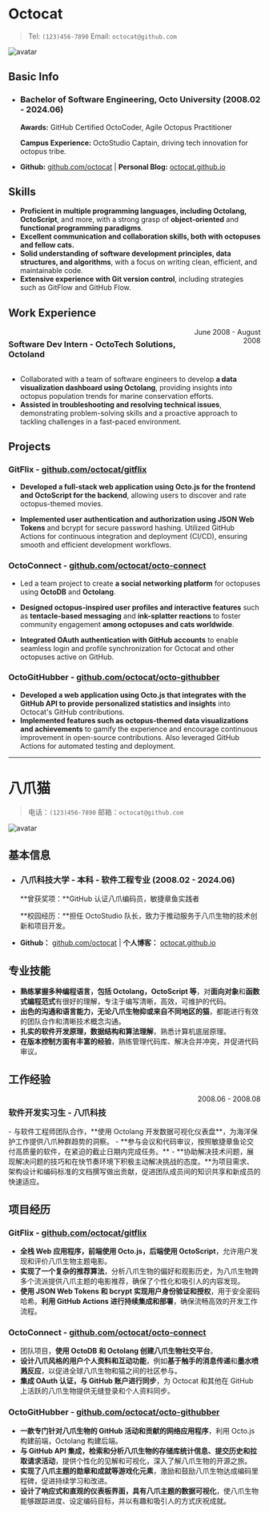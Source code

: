 # Octocat

> Tel: `(123)456-7890`       Email: `octocat@github.com`

<img src="avatar.png" alt="avatar">

## Basic Info

- ### Bachelor of  Software Engineering, Octo University  (2008.02 - 2024.06)

  **Awards:** GitHub Certified OctoCoder, Agile Octopus Practitioner

  **Campus Experience:** OctoStudio Captain, driving tech innovation for octopus tribe.

- **Github:** [github.com/octocat](https://github.com/octocat)   |  **Personal Blog:** [octocat.github.io](https://octocat.github.io)

## Skills

- **Proficient in multiple programming languages, including Octolang, OctoScript**, and more, with a strong grasp of **object-oriented** and  **functional programming paradigms**.
- **Excellent communication and collaboration skills, both with octopuses and fellow cats.**
- **Solid understanding of software development principles, data structures, and algorithms**, with a focus on writing clean, efficient, and  maintainable code.
- **Extensive experience with Git version control**, including strategies such as GitFlow and GitHub Flow.

## Work Experience

<div style="display: flex; justify-content: space-between;">
    <h3>Software Dev Intern - OctoTech Solutions, Octoland</h3> <span style="text-align: right">June 2008 - August 2008</span>
</div>

- Collaborated with a team of software engineers to develop **a data visualization dashboard using Octolang**, providing insights into octopus population trends for marine conservation efforts.
- **Assisted in troubleshooting and resolving technical issues**, demonstrating problem-solving skills and a proactive approach to tackling challenges in a fast-paced environment.

## Projects

### GitFlix - [github.com/octocat/gitflix](https://github.com/octocat)

- **Developed a full-stack web application using Octo.js for the frontend  and OctoScript for the backend**, allowing users to discover  and rate octopus-themed movies.

- **Implemented user authentication and  authorization using JSON Web Tokens** and bcrypt for secure password hashing. Utilized GitHub Actions for continuous integration and  deployment (CI/CD), ensuring smooth and efficient development workflows.

### OctoConnect - [github.com/octocat/octo-connect](https://github.com/octocat/octo-connect)

- Led a team project to create **a social networking platform** for octopuses using **OctoDB** and **Octolang**.

- **Designed octopus-inspired user profiles and interactive features** such as **tentacle-based messaging** and **ink-splatter reactions** to foster community engagement **among octopuses and cats worldwide**.

- **Integrated OAuth authentication with GitHub accounts** to enable seamless  login and profile synchronization for Octocat and other octopuses active on GitHub.


### OctoGitHubber - [github.com/octocat/octo-githubber](https://github.com/octocat/octo-githubber)

- **Developed a web application using Octo.js that integrates with the GitHub API to provide personalized statistics and insights** into Octocat's GitHub contributions.
- **Implemented features such as octopus-themed data visualizations and achievements** to gamify the experience and encourage continuous improvement in open-source contributions. Also leveraged GitHub Actions for automated testing and deployment.

---

# 八爪猫

> 电话：`(123)456-7890`       邮箱：`octocat@github.com`

<img src="avatar.png" alt="avatar">

## 基本信息

- ### 八爪科技大学 - 本科 - 软件工程专业  (2008.02 - 2024.06)

  **曾获奖项：**GitHub 认证八爪编码员，敏捷章鱼实践者

  **校园经历：**担任 OctoStudio 队长，致力于推动服务于八爪生物的技术创新和项目开发。

- **Github：** [github.com/octocat](https://github.com/octocat)   |  **个人博客：** [octocat.github.io](https://octocat.github.io)

## 专业技能

- **熟练掌握多种编程语言，包括 Octolang，OctoScript 等**，对**面向对象**和**函数式编程范式**有很好的理解，专注于编写清晰，高效，可维护的代码。
- **出色的沟通和语言能力，无论八爪生物抑或来自不同地区的猫**，都能进行有效的团队合作和清晰技术概念沟通。
- **扎实的软件开发原理，数据结构和算法理解**，熟悉计算机底层原理。
- **在版本控制方面有丰富的经验**，熟练管理代码库、解决合并冲突，并促进代码审议。

## 工作经验

<div style="display: flex; justify-content: space-between;">
    <h3>软件开发实习生 - 八爪科技</h3> <span style="text-align: right">2008.06 - 2008.08</span>
</div>
- 与软件工程师团队合作，**使用 Octolang 开发数据可视化仪表盘**，为海洋保护工作提供八爪种群趋势的洞察。
- **参与会议和代码审议，按照敏捷章鱼论交付高质量的软件，在紧迫的截止日期内完成任务。**
- **协助解决技术问题，展现解决问题的技巧和在快节奏环境下积极主动解决挑战的态度。**为项目需求、架构设计和编码标准的文档撰写做出贡献，促进团队成员间的知识共享和新成员的快速适应。

## 项目经历

### GitFlix - [github.com/octocat/gitflix](https://github.com/octocat/gitflix)

- **全栈 Web 应用程序，前端使用 Octo.js，后端使用 OctoScript**，允许用户发现和评价八爪生物主题电影。
- **实现了一个复杂的推荐算法**，分析八爪生物的偏好和观影历史，为八爪生物跨多个流派提供八爪主题的电影推荐，确保了个性化和吸引人的内容发现。
- **使用 JSON Web Tokens 和 bcrypt 实现用户身份验证和授权**，用于安全密码哈希。**利用 GitHub Actions 进行持续集成和部署**，确保流畅高效的开发工作流程。

### OctoConnect - [github.com/octocat/octo-connect](https://github.com/octocat/octo-connect)

- 团队项目，**使用 OctoDB 和 Octolang 创建八爪生物社交平台**。
- **设计八爪风格的用户个人资料和互动功能**，例如**基于触手的消息传递**和**墨水喷溅反应**，以促进全球八爪生物和猫之间的社区参与。
- **集成 OAuth 认证，与 GitHub 账户进行同步**，为 Octocat 和其他在 GitHub 上活跃的八爪生物提供无缝登录和个人资料同步。


### OctoGitHubber - [github.com/octocat/octo-githubber](https://github.com/octocat/octo-githubber)

- **一款专门针对八爪生物的 GitHub 活动和贡献的网络应用程序**，利用 Octo.js 构建前端，Octolang 构建后端。
- **与 GitHub API 集成，检索和分析八爪生物的存储库统计信息、提交历史和拉取请求活动**，提供个性化的见解和可视化，深入了解八爪生物的开源之旅。
- **实现了八爪主题的勋章和成就等游戏化元素**，激励和鼓励八爪生物达成编码里程碑，促进持续学习和改进。
- **设计了响应式和直观的仪表板界面，具有八爪主题的数据可视化**，使八爪生物能够跟踪进度、设定编码目标，并以有趣和吸引人的方式庆祝成就。
